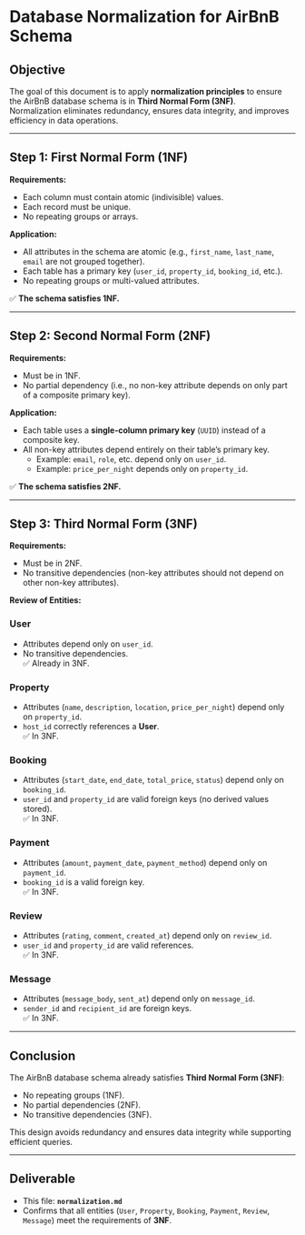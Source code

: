 # Database Normalization for AirBnB Schema

## Objective
The goal of this document is to apply **normalization principles** to ensure the AirBnB database schema is in **Third Normal Form (3NF)**.  
Normalization eliminates redundancy, ensures data integrity, and improves efficiency in data operations.

---

## Step 1: First Normal Form (1NF)
**Requirements:**
- Each column must contain atomic (indivisible) values.
- Each record must be unique.
- No repeating groups or arrays.

**Application:**
- All attributes in the schema are atomic (e.g., `first_name`, `last_name`, `email` are not grouped together).
- Each table has a primary key (`user_id`, `property_id`, `booking_id`, etc.).
- No repeating groups or multi-valued attributes.

✅ **The schema satisfies 1NF.**

---

## Step 2: Second Normal Form (2NF)
**Requirements:**
- Must be in 1NF.
- No partial dependency (i.e., no non-key attribute depends on only part of a composite primary key).

**Application:**
- Each table uses a **single-column primary key** (`UUID`) instead of a composite key.
- All non-key attributes depend entirely on their table’s primary key.  
  - Example: `email`, `role`, etc. depend only on `user_id`.
  - Example: `price_per_night` depends only on `property_id`.

✅ **The schema satisfies 2NF.**

---

## Step 3: Third Normal Form (3NF)
**Requirements:**
- Must be in 2NF.
- No transitive dependencies (non-key attributes should not depend on other non-key attributes).

**Review of Entities:**

### User
- Attributes depend only on `user_id`.  
- No transitive dependencies.  
✅ Already in 3NF.

### Property
- Attributes (`name`, `description`, `location`, `price_per_night`) depend only on `property_id`.  
- `host_id` correctly references a **User**.  
✅ In 3NF.

### Booking
- Attributes (`start_date`, `end_date`, `total_price`, `status`) depend only on `booking_id`.  
- `user_id` and `property_id` are valid foreign keys (no derived values stored).  
✅ In 3NF.

### Payment
- Attributes (`amount`, `payment_date`, `payment_method`) depend only on `payment_id`.  
- `booking_id` is a valid foreign key.  
✅ In 3NF.

### Review
- Attributes (`rating`, `comment`, `created_at`) depend only on `review_id`.  
- `user_id` and `property_id` are valid references.  
✅ In 3NF.

### Message
- Attributes (`message_body`, `sent_at`) depend only on `message_id`.  
- `sender_id` and `recipient_id` are foreign keys.  
✅ In 3NF.

---

## Conclusion
The AirBnB database schema already satisfies **Third Normal Form (3NF)**:
- No repeating groups (1NF).
- No partial dependencies (2NF).
- No transitive dependencies (3NF).

This design avoids redundancy and ensures data integrity while supporting efficient queries.

---

## Deliverable
- This file: **`normalization.md`**
- Confirms that all entities (`User`, `Property`, `Booking`, `Payment`, `Review`, `Message`) meet the requirements of **3NF**.
